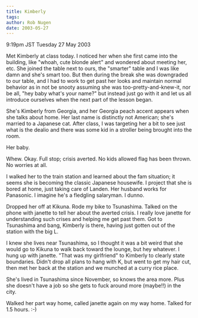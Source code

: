 ```yaml
---
title: Kimberly
tags: 
author: Rob Nugen
date: 2003-05-27
---
```


<p class=date>9:19pm JST Tuesday 27 May 2003</p>

<p>Met Kimberly at class today.  I noticed her when she first came
into the building, like "whoah, cute blonde alert" and wondered about
meeting her, etc.   She joined the table next to ours, the "smarter"
table and I was like damn and she's smart too.  But then during the
break she was downgraded to our table, and I had to work to get past
her looks and maintain normal behavior as in not be snooty assuming
she was too-pretty-and-knew-it, nor be all, "hey baby what's your
name?" but instead just go with it and let us all introduce ourselves
when the next part of the lesson began.</p>

<p>She's Kimberly from Georgia, and her Georgia peach accent appears
when she talks about home.  Her last name is distinctly not American;
she's married to a Japanese cat.  After class, I was targeting her a
bit to see just what is the dealio and there was some kid in a
stroller being brought into the room.</p>

<p>Her baby.</p>

<p>Whew.  Okay.  Full stop; crisis averted.  No kids allowed flag has
been thrown.   No worries at all.</p>

<p>I walked her to the train station and learned about the fam
situation; it seems she is becoming the classic Japanese housewife.  I
project that she is bored at home, just taking care of Landen.  Her
husband works for Panasonic.  I imagine he's a fledgling salaryman.  I
dunno.</p>

<p>Dropped her off at Kikuna.  Rode my bike to Tsunashima.   Talked on
the phone with janette to tell her about the averted crisis.  I really
love janette for understanding such crises and helping me get past
them.  Got to Tsunashima and bang, Kimberly is there, having just
gotten out of the station with the big L.</p>

<p>I knew she lives near Tsunashima, so I thought it was a bit weird
that she would go to Kikuna to walk back toward the lounge, but hey
whatever.  I hung up with janette.  "That was my girlfriend" to
Kimberly to clearly state boundaries.  Didn't drop all plans to hang
with K, but went to get my hair cut, then met her back at the station
and we munched at a curry rice place.</p>

<p>She's lived in Tsunashima since November, so knows the area more.
Plus she doesn't have a job so she gets to fuck around more (maybe!!)
in the city.</p>

<p>Walked her part way home, called janette again on my way home.
Talked for 1.5 hours.  :-)</p>

